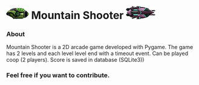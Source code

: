 ![alt text](https://github.com/Fgrespam/MountainShooter/blob/master/asset/Player1.png?raw=true "Mountain Shooter") Mountain Shooter ![alt text](https://github.com/Fgrespam/MountainShooter/blob/master/asset/Player2.png?raw=true "Mountain Shooter")
===============
 

### About

Mountain Shooter is a 2D arcade game developed with Pygame. The game has 2 levels and each level level end with a timeout event.
Can be played coop (2 players).
Score is saved in database (SQLite3))


### Feel free if you want to contribute.
